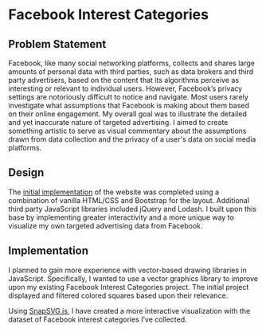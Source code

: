 # Facebook Interest Categories

## Problem Statement
Facebook, like many social networking platforms, collects and shares large amounts of personal data with third parties, such as data brokers and third party advertisers, based on the content that its algorithms perceive as interesting or relevant to individual users. However, Facebook’s privacy settings are notoriously difficult to notice and navigate. Most users rarely investigate what assumptions that Facebook is making about them based on their online engagement.  My overall goal was to illustrate the detailed and yet inaccurate nature of targeted advertising. I aimed to create something artistic to serve as visual commentary about the assumptions drawn from data collection and the privacy of a user's data on social media platforms.

## Design
The [initial implementation](https://mbjacobs.github.io/si579-05problemset/) of the website was completed using a combination of vanilla HTML/CSS and Bootstrap for the layout. Additional third party JavaScript libraries included jQuery and Lodash. I built upon this base by implementing greater interactivity and a more unique way to visualize my own targeted advertising data from Facebook. 

## Implementation
I planned to gain more experience with vector-based drawing libraries in JavaScript. Specifically, I wanted to use a vector graphics library to improve upon my existing Facebook Interest Categories project. The initial project displayed and filtered colored squares based upon their relevance.

Using [SnapSVG.js](http://snapsvg.io/), I have created a more interactive visualization with the dataset of Facebook interest categories I’ve collected. 
